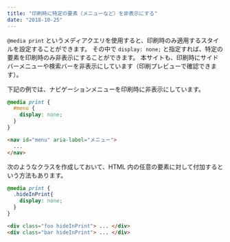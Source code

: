 ```yaml
---
title: "印刷時に特定の要素（メニューなど）を非表示にする"
date: "2018-10-25"
---
```


`@media print` というメディアクエリを使用すると、印刷時のみ適用するスタイルを設定することができます。
その中で `display: none;` と指定すれば、特定の要素を印刷時のみ非表示にすることができます。
本サイトも、印刷時にサイドバーメニューや検索バーを非表示にしています（印刷プレビューで確認できます）。

下記の例では、ナビゲーションメニューを印刷時に非表示にしています。

~~~ css
@media print {
  #menu {
    display: none;
  }
}
~~~

~~~ html
<nav id="menu" aria-label="メニュー">
  ...
</nav>
~~~

次のようなクラスを作成しておいて、HTML 内の任意の要素に対して付加するという方法もあります。

~~~ css
@media print {
  .hideInPrint{
    display: none;
  }
}
~~~

~~~ html
<div class="foo hideInPrint"> ... </div>
<div class="bar hideInPrint"> ... </div>
~~~

